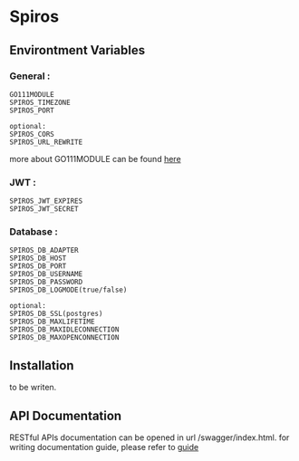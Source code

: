 # Spiros

## Environtment Variables
### General :
```
GO111MODULE
SPIROS_TIMEZONE
SPIROS_PORT

optional:
SPIROS_CORS
SPIROS_URL_REWRITE
```
more about GO111MODULE can be found [here](https://github.com/golang/go/wiki/Modules)

### JWT :
```
SPIROS_JWT_EXPIRES
SPIROS_JWT_SECRET
```
### Database :
```
SPIROS_DB_ADAPTER
SPIROS_DB_HOST
SPIROS_DB_PORT
SPIROS_DB_USERNAME
SPIROS_DB_PASSWORD
SPIROS_DB_LOGMODE(true/false)

optional:
SPIROS_DB_SSL(postgres)
SPIROS_DB_MAXLIFETIME
SPIROS_DB_MAXIDLECONNECTION
SPIROS_DB_MAXOPENCONNECTION
```

## Installation
to be writen.

## API Documentation
RESTful APIs documentation can be opened in url /swagger/index.html. for writing documentation guide, please refer to [guide](https://github.com/swaggo/swag)